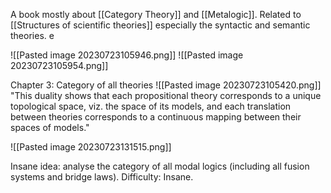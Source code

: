 A book mostly about [[Category Theory]] and [[Metalogic]]. Related to [[Structures of scientific theories]] especially the syntactic and semantic theories. e


![[Pasted image 20230723105946.png]]
![[Pasted image 20230723105954.png]]



Chapter 3: Category of all theories
![[Pasted image 20230723105420.png]]
"This duality shows that each propositional theory corresponds to a unique topological space, viz. the space of its models, and each translation between theories corresponds to a continuous mapping between their spaces of models."


![[Pasted image 20230723131515.png]]

Insane idea: analyse the category of all modal logics (including all fusion systems and bridge laws). Difficulty: Insane. 